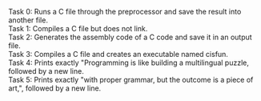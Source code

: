 Task 0: Runs a C file through the preprocessor and save the result into another file. <br>
Task 1: Compiles a C file but does not link. <br>
Task 2: Generates the assembly code of a C code and save it in an output file. <br>
Task 3: Compiles a C file and creates an executable named cisfun. <br>
Task 4: Prints exactly "Programming is like building a multilingual puzzle, followed by a new line. <br>
Task 5: Prints exactly "with proper grammar, but the outcome is a piece of art,", followed by a new line. <br>

